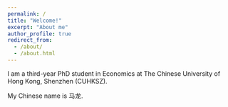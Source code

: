 ```yaml
---
permalink: /
title: "Welcome!"
excerpt: "About me"
author_profile: true
redirect_from: 
  - /about/
  - /about.html
---
```


I am a third-year PhD student in Economics at The Chinese University of Hong Kong, Shenzhen (CUHKSZ). 

My Chinese name is 马龙.
